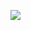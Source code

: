![](https://cdn-mineru.openxlab.org.cn/result/2025-09-04/4aa282f0-60b0-4372-97bf-ccb74250fe47/af91251ec4fdab2e6d41cdb952bc69314c2e1985fd3a01031930c9fad1ea319d.jpg)
